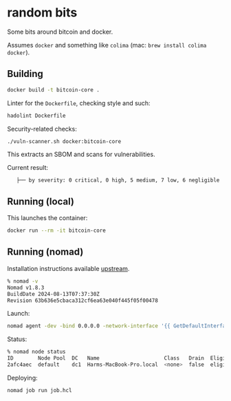 # random bits

Some bits around bitcoin and docker.

Assumes `docker` and something like `colima` (mac: `brew install colima docker`).

## Building

```bash
docker build -t bitcoin-core .
```

Linter for the `Dockerfile`, checking style and such:

```bash
hadolint Dockerfile
```

Security-related checks:

```bash
./vuln-scanner.sh docker:bitcoin-core
```

This extracts an SBOM and scans for vulnerabilities.

Current result:

```
   ├── by severity: 0 critical, 0 high, 5 medium, 7 low, 6 negligible
```

## Running (local)

This launches the container:

```bash
docker run --rm -it bitcoin-core
```

## Running (nomad)

Installation instructions available [upstream](https://developer.hashicorp.com/nomad/tutorials/get-started/gs-install).

```bash
% nomad -v
Nomad v1.8.3
BuildDate 2024-08-13T07:37:30Z
Revision 63b636e5cbaca312cf6ea63e040f445f05f00478
```

Launch:

```bash
nomad agent -dev -bind 0.0.0.0 -network-interface '{{ GetDefaultInterfaces | attr "name" }}'
```

Status:

```bash
% nomad node status
ID        Node Pool  DC   Name                     Class   Drain  Eligibility  Status
2afc4aec  default    dc1  Harms-MacBook-Pro.local  <none>  false  eligible     ready
```

Deploying:

```bash
nomad job run job.hcl
```

